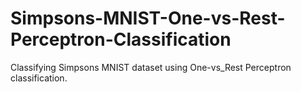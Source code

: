 # Simpsons-MNIST-One-vs-Rest-Perceptron-Classification
Classifying Simpsons MNIST dataset using One-vs_Rest Perceptron classification.
